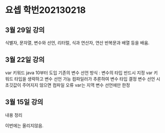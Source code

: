 # 요셉 학번202130218

## 3월 29일 강의 
식별자, 문자열, 변수와 선언, 리터럴, 식과 연산자, 연산
반복문과 배열 등을 배움.
## 3월 22일 강의
var 키워드
java 10부터 도입
기존의 변수 선언 방식 : 변수의 타입 반드시 지정
var 키워드
타입을 생략하고 변수 선언 가능
컴파일러가 추론하여 변수 타입 결정
변수 선언 시 초깃값이 주어지지 않으면 컴파일 오류
var는 지역 변수 선언에만 한정
## 3월 15일 강의
내용 정리

이번에는 올리지않음.
